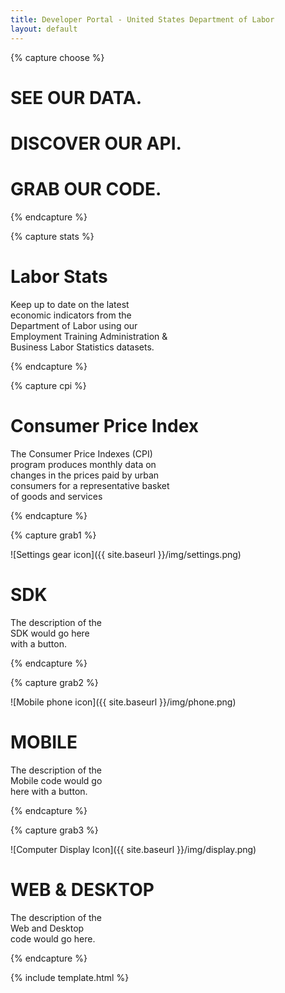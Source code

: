 ```yaml
---
title: Developer Portal - United States Department of Labor
layout: default
---
```


{% capture choose %}

# SEE OUR DATA.

# DISCOVER OUR API.

# GRAB OUR CODE.


{% endcapture %}

{% capture stats %}

# Labor Stats

Keep up to date on the latest  
economic indicators from the  
Department of Labor using our  
Employment Training Administration &  
Business Labor Statistics datasets.  

{% endcapture %}

{% capture cpi %}

# Consumer Price Index

The Consumer Price Indexes (CPI)  
program produces monthly data on  
changes in the prices paid by urban  
consumers for a representative basket  
of goods and services 

{% endcapture %}


{% capture grab1 %}

![Settings gear icon]({{ site.baseurl }}/img/settings.png)

# SDK

The description of the  
SDK would go here  
with a button.  

{% endcapture %}

{% capture grab2 %}

![Mobile phone icon]({{ site.baseurl }}/img/phone.png)

# MOBILE

The description of the  
Mobile code would go  
here with a button.  

{% endcapture %}

{% capture grab3 %}

![Computer Display Icon]({{ site.baseurl }}/img/display.png)

# WEB & DESKTOP

The description of the  
Web and Desktop  
code would go here.  

{% endcapture %}


{% include template.html %}